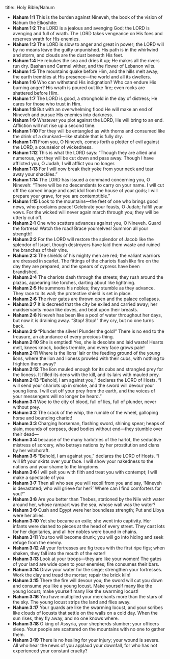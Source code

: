title:: Holy Bible/Nahum

- **Nahum 1:1**
This is the burden against Nineveh, the book of the vision of Nahum the Elkoshite:
- **Nahum 1:2**
The LORD is a jealous and avenging God; the LORD is avenging and full of wrath. The LORD takes vengeance on His foes and reserves wrath for His enemies.
- **Nahum 1:3**
The LORD is slow to anger and great in power; the LORD will by no means leave the guilty unpunished. His path is in the whirlwind and storm, and clouds are the dust beneath His feet.
- **Nahum 1:4**
He rebukes the sea and dries it up; He makes all the rivers run dry. Bashan and Carmel wither, and the flower of Lebanon wilts.
- **Nahum 1:5**
The mountains quake before Him, and the hills melt away; the earth trembles at His presence—the world and all its dwellers.
- **Nahum 1:6**
Who can withstand His indignation? Who can endure His burning anger? His wrath is poured out like fire; even rocks are shattered before Him.
- **Nahum 1:7**
The LORD is good, a stronghold in the day of distress; He cares for those who trust in Him.
- **Nahum 1:8**
But with an overwhelming flood He will make an end of Nineveh and pursue His enemies into darkness.
- **Nahum 1:9**
Whatever you plot against the LORD, He will bring to an end. Affliction will not rise up a second time.
- **Nahum 1:10**
For they will be entangled as with thorns and consumed like the drink of a drunkard—like stubble that is fully dry.
- **Nahum 1:11**
From you, O Nineveh, comes forth a plotter of evil against the LORD, a counselor of wickedness.
- **Nahum 1:12**
This is what the LORD says: “Though they are allied and numerous, yet they will be cut down and pass away. Though I have afflicted you, O Judah, I will afflict you no longer.
- **Nahum 1:13**
For I will now break their yoke from your neck and tear away your shackles.”
- **Nahum 1:14**
The LORD has issued a command concerning you, O Nineveh: “There will be no descendants to carry on your name. I will cut off the carved image and cast idol from the house of your gods; I will prepare your grave, for you are contemptible.”
- **Nahum 1:15**
Look to the mountains—the feet of one who brings good news, who proclaims peace! Celebrate your feasts, O Judah; fulfill your vows. For the wicked will never again march through you; they will be utterly cut off.
- **Nahum 2:1**
One who scatters advances against you, O Nineveh. Guard the fortress! Watch the road! Brace yourselves! Summon all your strength!
- **Nahum 2:2**
For the LORD will restore the splendor of Jacob like the splendor of Israel, though destroyers have laid them waste and ruined the branches of their vine.
- **Nahum 2:3**
The shields of his mighty men are red; the valiant warriors are dressed in scarlet. The fittings of the chariots flash like fire on the day they are prepared, and the spears of cypress have been brandished.
- **Nahum 2:4**
The chariots dash through the streets; they rush around the plazas, appearing like torches, darting about like lightning.
- **Nahum 2:5**
He summons his nobles; they stumble as they advance. They race to its wall; the protective shield is set in place.
- **Nahum 2:6**
The river gates are thrown open and the palace collapses.
- **Nahum 2:7**
It is decreed that the city be exiled and carried away; her maidservants moan like doves, and beat upon their breasts.
- **Nahum 2:8**
Nineveh has been like a pool of water throughout her days, but now it is draining away. “Stop! Stop!” they cry, but no one turns back.
- **Nahum 2:9**
“Plunder the silver! Plunder the gold!” There is no end to the treasure, an abundance of every precious thing.
- **Nahum 2:10**
She is emptied! Yes, she is desolate and laid waste! Hearts melt, knees knock, bodies tremble, and every face grows pale!
- **Nahum 2:11**
Where is the lions’ lair or the feeding ground of the young lions, where the lion and lioness prowled with their cubs, with nothing to frighten them away?
- **Nahum 2:12**
The lion mauled enough for its cubs and strangled prey for the lioness. It filled its dens with the kill, and its lairs with mauled prey.
- **Nahum 2:13**
“Behold, I am against you,” declares the LORD of Hosts. “I will send your chariots up in smoke, and the sword will devour your young lions. I will cut off your prey from the earth, and the voices of your messengers will no longer be heard.”
- **Nahum 3:1**
Woe to the city of blood, full of lies, full of plunder, never without prey.
- **Nahum 3:2**
The crack of the whip, the rumble of the wheel, galloping horse and bounding chariot!
- **Nahum 3:3**
Charging horseman, flashing sword, shining spear; heaps of slain, mounds of corpses, dead bodies without end—they stumble over their dead—
- **Nahum 3:4**
because of the many harlotries of the harlot, the seductive mistress of sorcery, who betrays nations by her prostitution and clans by her witchcraft.
- **Nahum 3:5**
“Behold, I am against you,” declares the LORD of Hosts. “I will lift your skirts over your face. I will show your nakedness to the nations and your shame to the kingdoms.
- **Nahum 3:6**
I will pelt you with filth and treat you with contempt; I will make a spectacle of you.
- **Nahum 3:7**
Then all who see you will recoil from you and say, ‘Nineveh is devastated; who will grieve for her?’ Where can I find comforters for you?”
- **Nahum 3:8**
Are you better than Thebes, stationed by the Nile with water around her, whose rampart was the sea, whose wall was the water?
- **Nahum 3:9**
Cush and Egypt were her boundless strength; Put and Libya were her allies.
- **Nahum 3:10**
Yet she became an exile; she went into captivity. Her infants were dashed to pieces at the head of every street. They cast lots for her dignitaries, and all her nobles were bound in chains.
- **Nahum 3:11**
You too will become drunk; you will go into hiding and seek refuge from the enemy.
- **Nahum 3:12**
All your fortresses are fig trees with the first ripe figs; when shaken, they fall into the mouth of the eater!
- **Nahum 3:13**
Look at your troops—they are like your women! The gates of your land are wide open to your enemies; fire consumes their bars.
- **Nahum 3:14**
Draw your water for the siege; strengthen your fortresses. Work the clay and tread the mortar; repair the brick kiln!
- **Nahum 3:15**
There the fire will devour you; the sword will cut you down and consume you like a young locust. Make yourself many like the young locust; make yourself many like the swarming locust!
- **Nahum 3:16**
You have multiplied your merchants more than the stars of the sky. The young locust strips the land and flies away.
- **Nahum 3:17**
Your guards are like the swarming locust, and your scribes like clouds of locusts that settle on the walls on a cold day. When the sun rises, they fly away, and no one knows where.
- **Nahum 3:18**
O king of Assyria, your shepherds slumber; your officers sleep. Your people are scattered on the mountains with no one to gather them.
- **Nahum 3:19**
There is no healing for your injury; your wound is severe. All who hear the news of you applaud your downfall, for who has not experienced your constant cruelty?
